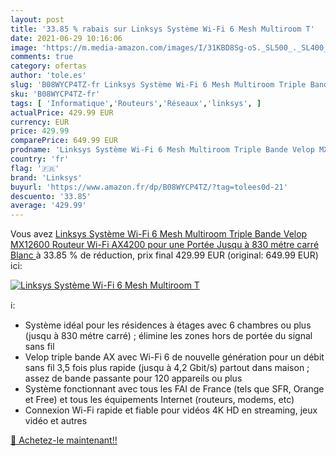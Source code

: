 ```yaml
---
layout: post
title: '33.85 % rabais sur Linksys Système Wi-Fi 6 Mesh Multiroom T'
date: 2021-06-29 10:16:06
image: 'https://m.media-amazon.com/images/I/31KBD8Sg-oS._SL500_._SL400_.jpg'
comments: true
category: ofertas
author: 'tole.es'
slug: 'B08WYCP4TZ-fr Linksys Système Wi-Fi 6 Mesh Multiroom Triple Bande Velop...'
sku: 'B08WYCP4TZ-fr'
tags: [ 'Informatique','Routeurs','Réseaux','linksys', ]
actualPrice: 429.99 EUR
currency: EUR
price: 429.99
comparePrice: 649.99 EUR
prodname: 'Linksys Système Wi-Fi 6 Mesh Multiroom Triple Bande Velop MX12600  Routeur Wi-Fi AX4200 pour une Portée Jusqu à 830 métre carré Blanc '
country: 'fr'
flag: '🇫🇷'
brand: 'Linksys'
buyurl: 'https://www.amazon.fr/dp/B08WYCP4TZ/?tag=tolees0d-21'
descuento: '33.85'
average: '429.99'
---
```


Vous avez [Linksys Système Wi-Fi 6 Mesh Multiroom Triple Bande Velop MX12600  Routeur Wi-Fi AX4200 pour une Portée Jusqu à 830 métre carré Blanc ](https://www.amazon.fr/dp/B08WYCP4TZ/?tag=tolees0d-21)  à  33.85 % de réduction, prix final  429.99 EUR (original: 649.99 EUR) ici:

[![Linksys Système Wi-Fi 6 Mesh Multiroom T](https://m.media-amazon.com/images/I/31KBD8Sg-oS._SL500_._SL400_.jpg)](https://www.amazon.fr/dp/B08WYCP4TZ/?tag=tolees0d-21)

ℹ️:

- Système idéal pour les résidences à étages avec 6 chambres ou plus (jusqu à 830 métre carré) ; élimine les zones hors de portée du signal sans fil
- Velop triple bande AX avec Wi-Fi 6 de nouvelle génération pour un débit sans fil 3,5 fois plus rapide (jusqu à 4,2 Gbit/s) partout dans maison ; assez de bande passante pour 120 appareils ou plus
- Système fonctionnant avec tous les FAI de France (tels que SFR, Orange et Free) et tous les équipements Internet (routeurs, modems, etc)
- Connexion Wi-Fi rapide et fiable pour vidéos 4K HD en streaming, jeux vidéo et autres

[🛒 Achetez-le maintenant!!](https://www.amazon.fr/dp/B08WYCP4TZ/?tag=tolees0d-21)
